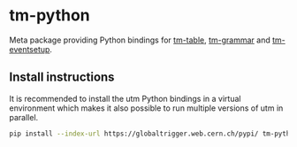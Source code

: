 # tm-python

Meta package providing Python bindings for
[tm-table](https://github.com/cms-l1-globaltrigger/tm-table),
[tm-grammar](https://github.com/cms-l1-globaltrigger/tm-grammar) and
[tm-eventsetup](https://github.com/cms-l1-globaltrigger/tm-eventsetup).

## Install instructions

It is recommended to install the utm Python bindings in a virtual environment
which makes it also possible to run multiple versions of utm in parallel.

```bash
pip install --index-url https://globaltrigger.web.cern.ch/pypi/ tm-python==0.13.0
```
